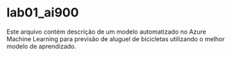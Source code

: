 # lab01_ai900
Este arquivo contém descrição de um modelo automatizado no Azure Machine Learning para previsão de aluguel de bicicletas utilizando o melhor modelo de aprendizado.

